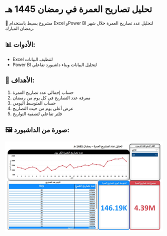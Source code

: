 # تحليل تصاريح العمرة في رمضان 1445 هـ

📌 مشروع بسيط باستخدام Excel وPower BI لتحليل عدد تصاريح العمرة خلال شهر رمضان المبارك.

## 📊 الأدوات:
- Excel لتنظيف البيانات
- Power BI لتحليل البيانات وبناء داشبورد تفاعلي

## 🎯 الأهداف:
1. حساب إجمالي عدد تصاريح العمرة
2. معرفة عدد التصاريح في كل يوم من رمضان
3. حساب المتوسط اليومي
4. عرض أعلى يوم من حيث التصاريح
5. فلتر تفاعلي لتصفية التواريخ

## 🖼️ صورة من الداشبورد:

![Dashboard](dashboard.jpeg)
